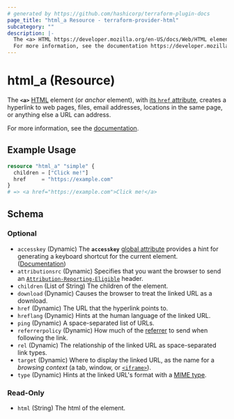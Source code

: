 ```yaml
---
# generated by https://github.com/hashicorp/terraform-plugin-docs
page_title: "html_a Resource - terraform-provider-html"
subcategory: ""
description: |-
  The <a> HTML https://developer.mozilla.org/en-US/docs/Web/HTML element (or anchor element), with its href attribute https://developer.mozilla.org/en-US/docs/Web/HTML/Element/a#href, creates a hyperlink to web pages, files, email addresses, locations in the same page, or anything else a URL can address.
  For more information, see the documentation https://developer.mozilla.org/en-US/docs/Web/HTML/Element/a.
---
```


# html_a (Resource)

The **`<a>`** [HTML](https://developer.mozilla.org/en-US/docs/Web/HTML) element (or _anchor_ element), with [its `href` attribute](https://developer.mozilla.org/en-US/docs/Web/HTML/Element/a#href), creates a hyperlink to web pages, files, email addresses, locations in the same page, or anything else a URL can address.

For more information, see the [documentation](https://developer.mozilla.org/en-US/docs/Web/HTML/Element/a).

## Example Usage

```terraform
resource "html_a" "simple" {
  children = ["Click me!"]
  href     = "https://example.com"
}
# => <a href="https://example.com">Click me!</a>
```

<!-- schema generated by tfplugindocs -->
## Schema

### Optional

- `accesskey` (Dynamic) The **`accesskey`** [global attribute](https://developer.mozilla.org/en-US/docs/Web/HTML/Global_attributes) provides a hint for generating a keyboard shortcut for the current element. ([Documentation](https://developer.mozilla.org/en-US/docs/Web/HTML/Global_attributes/accesskey))
- `attributionsrc` (Dynamic) Specifies that you want the browser to send an [`Attribution-Reporting-Eligible`](https://developer.mozilla.org/en-US/docs/Web/HTTP/Headers/Attribution-Reporting-Eligible) header.
- `children` (List of String) The children of the element.
- `download` (Dynamic) Causes the browser to treat the linked URL as a download.
- `href` (Dynamic) The URL that the hyperlink points to.
- `hreflang` (Dynamic) Hints at the human language of the linked URL.
- `ping` (Dynamic) A space-separated list of URLs.
- `referrerpolicy` (Dynamic) How much of the [referrer](https://developer.mozilla.org/en-US/docs/Web/HTTP/Headers/Referer) to send when following the link.
- `rel` (Dynamic) The relationship of the linked URL as space-separated link types.
- `target` (Dynamic) Where to display the linked URL, as the name for a _browsing context_ (a tab, window, or [`<iframe>`](https://developer.mozilla.org/en-US/docs/Web/HTML/Element/iframe)).
- `type` (Dynamic) Hints at the linked URL's format with a [MIME type](https://developer.mozilla.org/en-US/docs/Glossary/MIME_type).

### Read-Only

- `html` (String) The html of the element.
